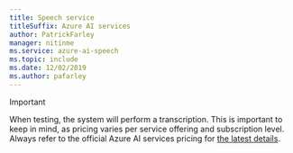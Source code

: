 ```yaml
---
title: Speech service
titleSuffix: Azure AI services
author: PatrickFarley
manager: nitinme
ms.service: azure-ai-speech
ms.topic: include
ms.date: 12/02/2019
ms.author: pafarley
---
```


> [!IMPORTANT]
> When testing, the system will perform a transcription. This is important to keep in mind, as pricing varies per service offering and subscription level. Always refer to the official Azure AI services pricing for [the latest details](https://azure.microsoft.com/pricing/details/cognitive-services/speech-services).
